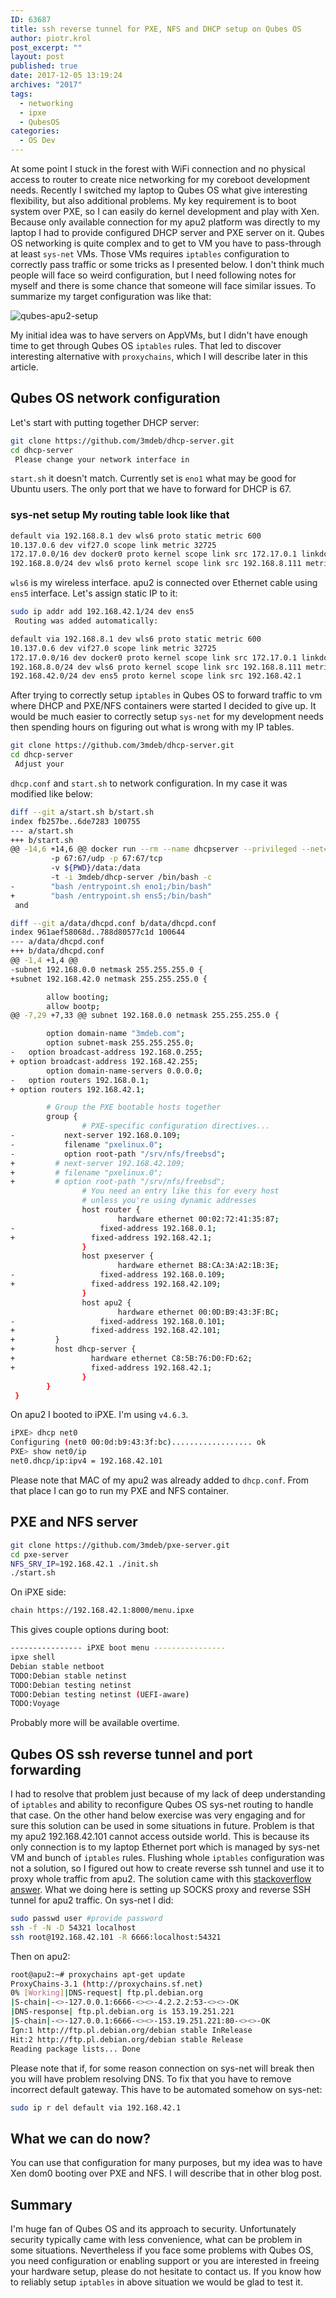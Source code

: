 ```yaml
---
ID: 63687
title: ssh reverse tunnel for PXE, NFS and DHCP setup on Qubes OS
author: piotr.krol
post_excerpt: ""
layout: post
published: true
date: 2017-12-05 13:19:24
archives: "2017"
tags:
  - networking
  - ipxe
  - QubesOS
categories:
  - OS Dev
---
```



At some point I stuck in the forest with WiFi connection and no physical access
to router to create nice networking for my coreboot development needs. Recently
I switched my laptop to Qubes OS what give interesting flexibility, but also
additional problems. My key requirement is to boot system over PXE, so I can
easily do kernel development and play with Xen. Because only available
connection for my apu2 platform was directly to my laptop I had to provide
configured DHCP server and PXE server on it. Qubes OS networking is quite
complex and to get to VM you have to pass-through at least `sys-net` VMs. Those
VMs requires `iptables` configuration to correctly pass traffic or some tricks
as I presented below. I don't think much people will face so weird
configuration, but I need following notes for myself and there is some chance
that someone will face similar issues. To summarize my target configuration was
like that:

![qubes-apu2-setup][1]

My initial idea was to have servers on AppVMs, but I didn't have enough time to
get through Qubes OS `iptables` rules. That led to discover interesting
alternative with `proxychains`, which I will describe later in this article.

## Qubes OS network configuration

Let's start with putting together DHCP server:

```bash
git clone https://github.com/3mdeb/dhcp-server.git
cd dhcp-server
 Please change your network interface in
```

`start.sh` it doesn't match. Currently set is `eno1` what may be good for Ubuntu
users. The only port that we have to forward for DHCP is 67.

### sys-net setup My routing table look like that

```bash
default via 192.168.8.1 dev wls6 proto static metric 600
10.137.0.6 dev vif27.0 scope link metric 32725
172.17.0.0/16 dev docker0 proto kernel scope link src 172.17.0.1 linkdown
192.168.8.0/24 dev wls6 proto kernel scope link src 192.168.8.111 metric 600
```

`wls6` is my wireless interface. apu2 is connected over Ethernet cable using
`ens5` interface. Let's assign static IP to it:

```bash
sudo ip addr add 192.168.42.1/24 dev ens5
 Routing was added automatically:

default via 192.168.8.1 dev wls6 proto static metric 600
10.137.0.6 dev vif27.0 scope link metric 32725
172.17.0.0/16 dev docker0 proto kernel scope link src 172.17.0.1 linkdown
192.168.8.0/24 dev wls6 proto kernel scope link src 192.168.8.111 metric 600
192.168.42.0/24 dev ens5 proto kernel scope link src 192.168.42.1
```

After trying to correctly setup `iptables` in Qubes OS to forward traffic to vm
where DHCP and PXE/NFS containers were started I decided to give up. It would be
much easier to correctly setup `sys-net` for my development needs then spending
hours on figuring out what is wrong with my IP tables.

```bash
git clone https://github.com/3mdeb/dhcp-server.git
cd dhcp-server
 Adjust your
```

`dhcp.conf` and `start.sh` to network configuration. In my case it was modified
like below:

```bash
diff --git a/start.sh b/start.sh
index fb257be..6de7283 100755
--- a/start.sh
+++ b/start.sh
@@ -14,6 +14,6 @@ docker run --rm --name dhcpserver --privileged --net=host
         -p 67:67/udp -p 67:67/tcp
         -v ${PWD}/data:/data
         -t -i 3mdeb/dhcp-server /bin/bash -c
-        "bash /entrypoint.sh eno1;/bin/bash"
+        "bash /entrypoint.sh ens5;/bin/bash"
 and

diff --git a/data/dhcpd.conf b/data/dhcpd.conf
index 961aef58068d..788d80577c1d 100644
--- a/data/dhcpd.conf
+++ b/data/dhcpd.conf
@@ -1,4 +1,4 @@
-subnet 192.168.0.0 netmask 255.255.255.0 {
+subnet 192.168.42.0 netmask 255.255.255.0 {

        allow booting;
        allow bootp;
@@ -7,29 +7,33 @@ subnet 192.168.0.0 netmask 255.255.255.0 {

        option domain-name "3mdeb.com";
        option subnet-mask 255.255.255.0;
-   option broadcast-address 192.168.0.255;
+ option broadcast-address 192.168.42.255;
        option domain-name-servers 0.0.0.0;
-   option routers 192.168.0.1;
+ option routers 192.168.42.1;

        # Group the PXE bootable hosts together
        group {
                # PXE-specific configuration directives...
-           next-server 192.168.0.109;
-           filename "pxelinux.0";
-           option root-path "/srv/nfs/freebsd";
+         # next-server 192.168.42.109;
+         # filename "pxelinux.0";
+         # option root-path "/srv/nfs/freebsd";
                # You need an entry like this for every host
                # unless you're using dynamic addresses
                host router {
                        hardware ethernet 00:02:72:41:35:87;
-                   fixed-address 192.168.0.1;
+                 fixed-address 192.168.42.1;
                }
                host pxeserver {
                        hardware ethernet B8:CA:3A:A2:1B:3E;
-                   fixed-address 192.168.0.109;
+                 fixed-address 192.168.42.109;
                }
                host apu2 {
                        hardware ethernet 00:0D:B9:43:3F:BC;
-                   fixed-address 192.168.0.101;
+                 fixed-address 192.168.42.101;
+         }
+         host dhcp-server {
+                 hardware ethernet C8:5B:76:D0:FD:62;
+                 fixed-address 192.168.42.1;
                }
        }
 }
```

On apu2 I booted to iPXE. I'm using `v4.6.3`.

```bash
iPXE> dhcp net0
Configuring (net0 00:0d:b9:43:3f:bc).................. ok
PXE> show net0/ip
net0.dhcp/ip:ipv4 = 192.168.42.101
```

Please note that MAC of my apu2 was already added to `dhcp.conf`. From that
place I can go to run my PXE and NFS container.

## PXE and NFS server

```bash
git clone https://github.com/3mdeb/pxe-server.git
cd pxe-server
NFS_SRV_IP=192.168.42.1 ./init.sh
./start.sh
```

On iPXE side:

```bash
chain https://192.168.42.1:8000/menu.ipxe
```

This gives couple options during boot:

```bash
---------------- iPXE boot menu ----------------
ipxe shell
Debian stable netboot
TODO:Debian stable netinst
TODO:Debian testing netinst
TODO:Debian testing netinst (UEFI-aware)
TODO:Voyage
```

Probably more will be available overtime.

## Qubes OS ssh reverse tunnel and port forwarding

I had to resolve that problem just because of my lack of deep understanding of
`iptables` and ability to reconfigure Qubes OS sys-net routing to handle that
case. On the other hand below exercise was very engaging and for sure this
solution can be used in some situations in future. Problem is that my apu2
192.168.42.101 cannot access outside world. This is because its only connection
is to my laptop Ethernet port which is managed by sys-net VM and bunch of
`iptables` rules. Flushing whole `iptables` configuration was not a solution, so
I figured out how to create reverse ssh tunnel and use it to proxy whole traffic
from apu2. The solution came with this [stackoverflow answer][2]. What we doing
here is setting up SOCKS proxy and reverse SSH tunnel for apu2 traffic. On
sys-net I did:

```bash
sudo passwd user #provide password
ssh -f -N -D 54321 localhost
ssh root@192.168.42.101 -R 6666:localhost:54321
```

Then on apu2:

```bash
root@apu2:~# proxychains apt-get update
ProxyChains-3.1 (http://proxychains.sf.net)
0% [Working]|DNS-request| ftp.pl.debian.org
|S-chain|-<>-127.0.0.1:6666-<><>-4.2.2.2:53-<><>-OK
|DNS-response| ftp.pl.debian.org is 153.19.251.221
|S-chain|-<>-127.0.0.1:6666-<><>-153.19.251.221:80-<><>-OK
Ign:1 http://ftp.pl.debian.org/debian stable InRelease
Hit:2 http://ftp.pl.debian.org/debian stable Release
Reading package lists... Done
```

Please note that if, for some reason connection on sys-net will break then you
will have problem resolving DNS. To fix that you have to remove incorrect
default gateway. This have to be automated somehow on sys-net:

```bash
sudo ip r del default via 192.168.42.1
```

## What we can do now?

You can use that configuration for many purposes, but my idea was to have Xen
dom0 booting over PXE and NFS. I will describe that in other blog post.

## Summary

I'm huge fan of Qubes OS and its approach to security. Unfortunately security
typically came with less convenience, what can be problem in some situations.
Nevertheless if you face some problems with Qubes OS, you need configuration or
enabling support or you are interested in freeing your hardware setup, please do
not hesitate to contact us. If you know how to reliably setup `iptables` in
above situation we would be glad to test it.

[1]: /img/qubes-apu2-setup.png
[2]: https://serverfault.com/a/361806/68013
